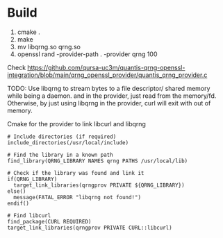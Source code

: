 # Build

1. cmake .
2. make
3. mv libqrng.so qrng.so
4. openssl rand -provider-path . -provider qrng 100 


Check
https://github.com/qursa-uc3m/quantis-qrng-openssl-integration/blob/main/qrng_openssl_provider/quantis_qrng_provider.c


TODO: Use libqrng to stream bytes to a file descriptor/ shared memory while being a daemon. and in the provider, just read from the memory/fd.
Otherwise, by just using libqrng in the provider, curl will exit with out of memory.


Cmake for the provider to link libcurl and libqrng

```
# Include directories (if required)
include_directories(/usr/local/include)

# Find the library in a known path
find_library(QRNG_LIBRARY NAMES qrng PATHS /usr/local/lib)

# Check if the library was found and link it
if(QRNG_LIBRARY)
  target_link_libraries(qrngprov PRIVATE ${QRNG_LIBRARY})
else()
  message(FATAL_ERROR "libqrng not found!")
endif()

# Find libcurl
find_package(CURL REQUIRED)
target_link_libraries(qrngprov PRIVATE CURL::libcurl)

```
